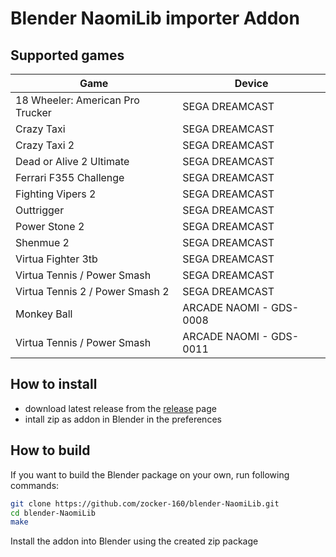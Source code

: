 # Blender NaomiLib importer Addon

## Supported games

| Game                             | Device                  |
| -------------------------------- | ----------------------- |
| 18 Wheeler: American Pro Trucker | SEGA DREAMCAST          |
| Crazy Taxi                       | SEGA DREAMCAST          |
| Crazy Taxi 2                     | SEGA DREAMCAST          |
| Dead or Alive 2 Ultimate         | SEGA DREAMCAST          |
| Ferrari F355 Challenge           | SEGA DREAMCAST          |
| Fighting Vipers 2                | SEGA DREAMCAST          |
| Outtrigger                       | SEGA DREAMCAST          |
| Power Stone 2                    | SEGA DREAMCAST          |
| Shenmue 2                        | SEGA DREAMCAST          |
| Virtua Fighter 3tb               | SEGA DREAMCAST          |
| Virtua Tennis / Power Smash      | SEGA DREAMCAST          |
| Virtua Tennis 2 / Power Smash 2  | SEGA DREAMCAST          |
| Monkey Ball                      | ARCADE NAOMI - GDS-0008 |
| Virtua Tennis / Power Smash      | ARCADE NAOMI - GDS-0011 |





## How to install

- download latest release from the [release](https://github.com/zocker-160/blender-NaomiLib/releases) page
- intall zip as addon in Blender in the preferences

## How to build

If you want to build the Blender package on your own, run following commands:

```bash
git clone https://github.com/zocker-160/blender-NaomiLib.git
cd blender-NaomiLib
make
```

Install the addon into Blender using the created zip package
